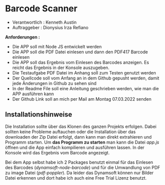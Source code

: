 # Barcode Scanner

* Verantwortlich : Kenneth Austin
* Auftraggeber : Dionysius Irza Refiano

**Anforderungen :** 
- Die APP soll mit Node JS entwickelt werden
- Die APP soll die PDF Datei einlesen und dann den PDF417 Barcode einlesen
- Die APP soll das Ergebnis vom Einlesen des Barcodes anzeigen. Es reicht das Ergebnis in der Konsole auszugeben.
- Die Testaufgabe PDF Datei im Anhang soll zum Testen genutzt werden
- Der Quellcode soll vom Anfang an in dem Github gepusht werden, damit jede Änderungen in Github zu sehen sind
- In der Readme File soll eine Anleitung geschrieben werden, wie man die APP ausführen kann
- Der Github Link soll an mich per Mail am Montag 07.03.2022 senden

## Installationshinweise

Die Installation sollte über das Klonen des ganzen Projekts erfolgen. Dabei sollten keine Probleme auftauchen oder die Installation über das downloaden der Zip Datei erfolgt, dann kann man direkt extrahieren und Programm starten. Um **das Programm zu starten** man kann die Datei _app.js_ öffnen und die App einfach kompilieren und ausführen lassen. In der Konsole wird das Ergebnis vom Barcode angezeigt.

Bei dem App selbst habe ich 2 Packages benutzt einmal für das Einlesen des Barcodes (_dynamsoft-node-barcode_) und für die Umwandlung von PDF zu image Datei (_pdf-poppler_). Da leider das Dynamsoft können nur Bilder Datei erkennen und dort habe ich auch eine Free Trial Lizenz benutzt.
